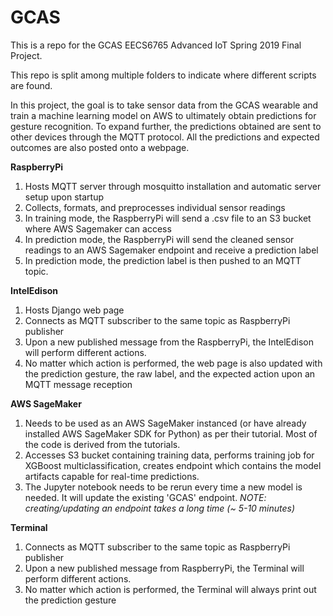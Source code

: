 # GCAS
This is a repo for the GCAS EECS6765 Advanced IoT Spring 2019 Final Project.

This repo is split among multiple folders to indicate where different scripts are found.

In this project, the goal is to take sensor data from the GCAS wearable and train a machine learning model on AWS to ultimately obtain predictions for gesture recognition. To expand further, the predictions obtained are sent to other devices through the MQTT protocol. All the predictions and expected outcomes are also posted onto a webpage.


**RaspberryPi**
1. Hosts MQTT server through mosquitto installation and automatic server setup upon startup
2. Collects, formats, and preprocesses individual sensor readings
3. In training mode, the RaspberryPi will send a .csv file to an S3 bucket where AWS Sagemaker can access
4. In prediction mode, the RaspberryPi will send the cleaned sensor readings to an AWS Sagemaker endpoint and receive a prediction label 
5. In prediction mode, the prediction label is then pushed to an MQTT topic.

**IntelEdison**
1. Hosts Django web page
2. Connects as MQTT subscriber to the same topic as RaspberryPi publisher
3. Upon a new published message from the RaspberryPi, the IntelEdison will perform different actions.
4. No matter which action is performed, the web page is also updated with the prediction gesture, the raw label, and the expected action upon an MQTT message reception

**AWS SageMaker**
1. Needs to be used as an AWS SageMaker instanced (or have already installed AWS SageMaker SDK for Python) as per their tutorial. Most of the code is derived from the tutorials.
2. Accesses S3 bucket containing training data, performs training job for XGBoost multiclassification, creates endpoint which contains the model artifacts capable for real-time predictions.
3. The Jupyter notebook needs to be rerun every time a new model is needed. It will update the existing 'GCAS' endpoint.
*NOTE: creating/updating an endpoint takes a long time (~ 5-10 minutes)*

**Terminal**
1. Connects as MQTT subscriber to the same topic as RaspberryPi publisher
2. Upon a new published message from RaspberryPi, the Terminal will perform different actions.
3. No matter which action is performed, the Terminal will always print out the prediction gesture
